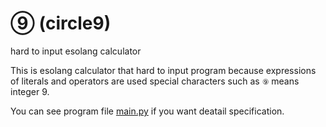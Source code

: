 # ⑨ (circle9)
hard to input esolang calculator

This is esolang calculator that hard to input program because expressions of literals and operators are used special characters such as `⑨` means integer 9.

You can see program file [main.py](./main.py) if you want deatail specification.
